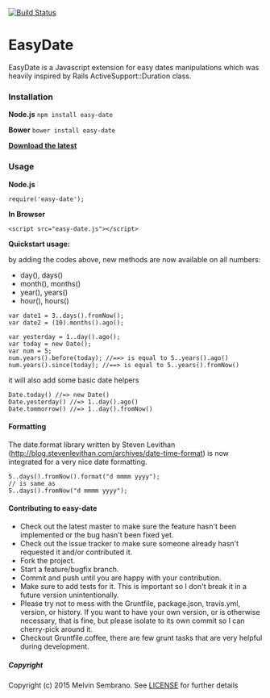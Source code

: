 [![Build Status](https://travis-ci.org/melvinsembrano/easy-date.svg?branch=master)](https://travis-ci.org/melvinsembrano/easy-date)
# EasyDate
EasyDate is a Javascript extension for easy dates manipulations which was
heavily inspired by Rails ActiveSupport::Duration class.

### Installation
**Node.js** `npm install easy-date`

**Bower** `bower install easy-date`

[**Download the latest**](https://github.com/melvinsembrano/easy-date/archive/master.zip)

### Usage
**Node.js**
```
require('easy-date');
```
**In Browser**
```
<script src="easy-date.js"></script>
```
**Quickstart usage:**

by adding the codes above, new methods are now available on all numbers:
* day(), days()
* month(), months()
* year(), years()
* hour(), hours()
```
var date1 = 3..days().fromNow();
var date2 = (10).months().ago();

var yesterday = 1..day().ago();
var today = new Date();
var num = 5;
num.years().before(today); //==> is equal to 5..years().ago()
num.years().since(today); //==> is equal to 5..years().fromNow()

```

it will also add some basic date helpers
```
Date.today() //=> new Date()
Date.yesterday() //=> 1..day().ago()
Date.tommorrow() //=> 1..day().fromNow()
```

#### Formatting
The date.format library written by Steven Levithan (http://blog.stevenlevithan.com/archives/date-time-format) is now integrated for a very nice date formatting.

```
5..days().fromNow().format("d mmmm yyyy");
// is same as
5..days().fromNow("d mmmm yyyy");
```

#### Contributing to easy-date

* Check out the latest master to make sure the feature hasn't been implemented or the bug hasn't been fixed yet.
* Check out the issue tracker to make sure someone already hasn't requested it and/or contributed it.
* Fork the project.
* Start a feature/bugfix branch.
* Commit and push until you are happy with your contribution.
* Make sure to add tests for it. This is important so I don't break it in a future version unintentionally.
* Please try not to mess with the Gruntfile, package.json, travis.yml, version, or history. If you want to have your own version, or is otherwise necessary, that is fine, but please isolate to its own commit so I can cherry-pick around it.
* Checkout Gruntfile.coffee, there are few grunt tasks that are very helpful during development.

##### Copyright
Copyright (c) 2015 Melvin Sembrano. See [LICENSE](LICENSE) for further details
